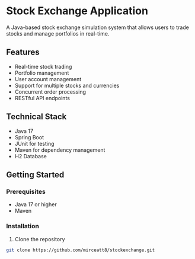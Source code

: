 # Stock Exchange Application

A Java-based stock exchange simulation system that allows users to trade stocks and manage portfolios in real-time.

## Features

- Real-time stock trading
- Portfolio management
- User account management
- Support for multiple stocks and currencies
- Concurrent order processing
- RESTful API endpoints

## Technical Stack

- Java 17
- Spring Boot
- JUnit for testing
- Maven for dependency management
- H2 Database

## Getting Started

### Prerequisites

- Java 17 or higher
- Maven

### Installation

1. Clone the repository
```bash
git clone https://github.com/mirceatt8/stockexchange.git
